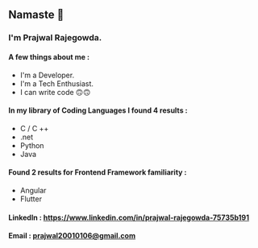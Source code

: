 ## Namaste 🙏
### I'm Prajwal Rajegowda.

#### A few things about me :
- I'm a Developer.
- I'm a Tech Enthusiast.
- I can write code 🙃🙃

#### In my library of Coding Languages I found 4 results :
- C / C ++
- .net
- Python
- Java

#### Found 2 results for Frontend Framework familiarity :
- Angular
- Flutter 

#### LinkedIn : https://www.linkedin.com/in/prajwal-rajegowda-75735b191
#### Email : prajwal20010106@gmail.com
